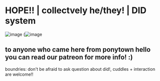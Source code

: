 # HOPE!! | collectvely he/they! | DID system 
![image](https://github.com/featherstotears/featherstotears/assets/150564846/d079849f-65e9-4a7c-b0cc-bff3717f7eaf) (![image](https://64.media.tumblr.com/5bcf7bdd803077fcaec43581e03bcc82/tumblr_inline_puk296aclO1wda5dc_500.gif)

## to anyone who came here from ponytown hello you can read our patreon for more info! :)
boundries: don't be afraid to ask question about did!, cuddles + interaction are welcome!!


